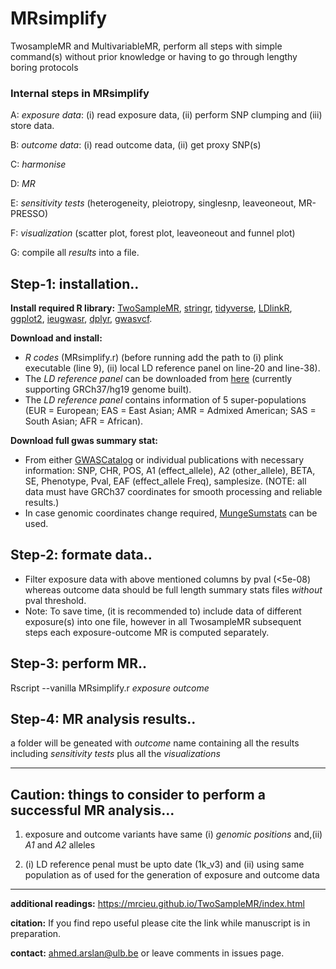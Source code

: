 # MRsimplify

TwosampleMR and MultivariableMR, perform all steps with simple command(s) without prior knowledge or having to go through lengthy boring protocols
### Internal steps in MRsimplify
 
 A:  _exposure data_: (i) read exposure data, (ii) perform SNP clumping and (iii) store data.
 
 B:  _outcome data_: (i) read outcome data, (ii) get proxy SNP(s)
 
 C:  _harmonise_ 
 
 D:  _MR_
 
 E:  _sensitivity tests_ (heterogeneity, pleiotropy, singlesnp, leaveoneout, MR-PRESSO)
 
 F:  _visualization_ (scatter plot, forest plot, leaveoneout and funnel plot)
 
 G:  compile all _results_ into a file.

## Step-1: installation..   
  **Install required R library:** 
   [TwoSampleMR](https://github.com/mrcieu/TwoSampleMR), [stringr](https://stringr.tidyverse.org), [tidyverse](https://www.tidyverse.org/packages/), [LDlinkR](https://cran.r-project.org/web/packages/LDlinkR/vignettes/LDlinkR.html), [ggplot2](https://ggplot2.tidyverse.org), [ieugwasr](https://mrcieu.github.io/ieugwasr/index.html), [dplyr](https://dplyr.tidyverse.org), [gwasvcf](https://github.com/MRCIEU/gwasvcf).
  
  **Download and install:** 
   * _R codes_ (MRsimplify.r) (before running add the path to (i) plink executable (line 9), (ii) local LD reference panel on line-20 and line-38). 
   * The _LD reference panel_ can be downloaded from [here](http://fileserve.mrcieu.ac.uk/ld/1kg.v3.tgz) (currently supporting GRCh37/hg19 genome built).
   * The _LD reference panel_ contains information of 5 super-populations (EUR = European; EAS = East Asian; AMR = Admixed American; SAS = South Asian; AFR = African).

 **Download full gwas summary stat:**
   * From either [GWASCatalog](https://www.ebi.ac.uk/gwas/) or individual publications with necessary information: SNP, CHR, POS, A1 (effect_allele), A2 (other_allele), BETA, SE, Phenotype, Pval, EAF (effect_allele Freq), samplesize. (NOTE: all data must have GRCh37 coordinates for smooth processing and reliable results.)
   * In case genomic coordinates change required, [MungeSumstats](https://neurogenomics.github.io/MungeSumstats/articles/MungeSumstats.html) can be used.

## Step-2: formate data..
  
  * Filter exposure data with above mentioned columns by pval (<5e-08) whereas outcome data should be full length summary stats files _without_ pval threshold.
  * Note: To save time, (it is recommended to) include data of different exposure(s) into one file, however in all TwosampleMR subsequent steps each exposure-outcome MR is computed separately.

 ## Step-3: perform MR..
  
   Rscript --vanilla MRsimplify.r _exposure_ _outcome_

 ## Step-4: MR analysis results..

   a folder will be geneated with _outcome_ name containing all the results including _sensitivity tests_ plus all the _visualizations_
 
_________________________________________________________________________


## Caution: things to consider to perform a successful MR analysis...

1) exposure and outcome variants have same (i) _genomic positions_ and,(ii) _A1_ and _A2_ alleles

2) (i) LD reference penal must be upto date (1k_v3) and (ii) using same population as of used for the generation of exposure and outcome data

_________________________________________________________________________

 **additional readings:**
   https://mrcieu.github.io/TwoSampleMR/index.html
   
 **citation:** If you find repo useful please cite the link while manuscript is in preparation. 

 **contact:** <ahmed.arslan@ulb.be> or leave comments in issues page. 
